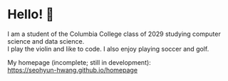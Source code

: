 # Hello! 👋
I am a student of the Columbia College class of 2029 studying computer science and data science.<br>
I play the violin and like to code. I also enjoy playing soccer and golf.

My homepage (incomplete; still in development):<br>
https://seohyun-hwang.github.io/homepage


<!--
**seohyun-hwang/seohyun-hwang** is a ✨ _special_ ✨ repository because its `README.md` (this file) appears on your GitHub profile.

Here are some ideas to get you started:

- 🔭 I’m currently working on ...
- 🌱 I’m currently learning ...
- 👯 I’m looking to collaborate on ...
- 🤔 I’m looking for help with ...
- 💬 Ask me about ...
- 📫 How to reach me: ...
- 😄 Pronouns: ...
- ⚡ Fun fact: ...
-->
